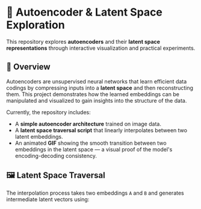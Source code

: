 # 🧠 Autoencoder & Latent Space Exploration

This repository explores **autoencoders** and their **latent space representations** through interactive visualization and practical experiments.

## 🚀 Overview

Autoencoders are unsupervised neural networks that learn efficient data codings by compressing inputs into a **latent space** and then reconstructing them. This project demonstrates how the learned embeddings can be manipulated and visualized to gain insights into the structure of the data.

Currently, the repository includes:
- A **simple autoencoder architecture** trained on image data.
- A **latent space traversal script** that linearly interpolates between two latent embeddings.
- An animated **GIF** showing the smooth transition between two embeddings in the latent space — a visual proof of the model's encoding-decoding consistency.

## 🖼️ Latent Space Traversal

The interpolation process takes two embeddings `A` and `B` and generates intermediate latent vectors using:

